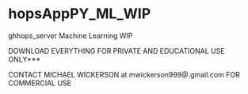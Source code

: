 # hopsAppPY_ML_WIP
ghhops_server Machine Learning WIP

DOWNLOAD EVERYTHING FOR PRIVATE AND EDUCATIONAL USE ONLY***

CONTACT MICHAEL WICKERSON at mwickerson999@.gmail.com FOR COMMERCIAL USE
